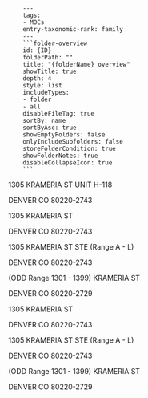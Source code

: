 
        ---
        tags:
        - MOCs
        entry-taxonomic-rank: family
        ---
        ```folder-overview
        id: {ID}
        folderPath: ""
        title: "{folderName} overview"
        showTitle: true
        depth: 4
        style: list
        includeTypes:
        - folder
        - all
        disableFileTag: true
        sortBy: name
        sortByAsc: true
        showEmptyFolders: false
        onlyIncludeSubfolders: false
        storeFolderCondition: true
        showFolderNotes: true
        disableCollapseIcon: true
        ```
1305 KRAMERIA ST UNIT H-118

DENVER CO 80220-2743

1305 KRAMERIA ST

DENVER CO 80220-2743

1305 KRAMERIA ST STE (Range A - L)

DENVER CO 80220-2743

(ODD Range 1301 - 1399) KRAMERIA ST

DENVER CO 80220-2729

1305 KRAMERIA ST

DENVER CO 80220-2743

1305 KRAMERIA ST STE (Range A - L)

DENVER CO 80220-2743

(ODD Range 1301 - 1399) KRAMERIA ST

DENVER CO 80220-2729